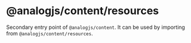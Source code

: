 # @analogjs/content/resources

Secondary entry point of `@analogjs/content`. It can be used by importing from `@analogjs/content/resources`.
